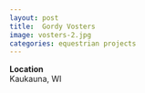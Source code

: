 ```yaml
---
layout: post
title:  Gordy Vosters
image: vosters-2.jpg
categories: equestrian projects
---
```


**Location**  
Kaukauna, WI